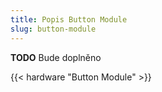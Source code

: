 ```yaml
---
title: Popis Button Module
slug: button-module
---
```


**TODO** Bude doplněno


{{< hardware "Button Module" >}}

